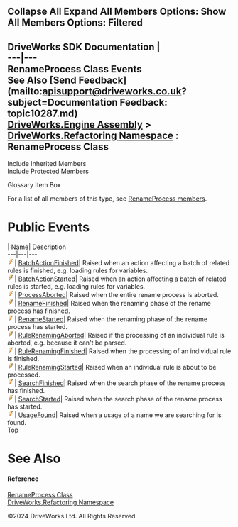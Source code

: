        

 Collapse All Expand All  Members Options: Show All  Members Options: Filtered   
---  
DriveWorks SDK Documentation  |   
---|---  
RenameProcess Class Events   
See Also [Send Feedback](mailto:apisupport@driveworks.co.uk?subject=Documentation Feedback: topic10287.md)  
[DriveWorks.Engine Assembly](topic2156.md) > [DriveWorks.Refactoring Namespace](topic10266.md) : RenameProcess Class  
---  
  
Include Inherited Members    
Include Protected Members    


Glossary Item Box

For a list of all members of this type, see [RenameProcess members](topic10288.md).

# Public Events

| Name| Description  
---|---|---  
![Public Event](dotnetimages/publicEvent.gif)| [BatchActionFinished](topic10295.md)| Raised when an action affecting a batch of related rules is finished, e.g. loading rules for variables.   
![Public Event](dotnetimages/publicEvent.gif)| [BatchActionStarted](topic10296.md)| Raised when an action affecting a batch of related rules is started, e.g. loading rules for variables.   
![Public Event](dotnetimages/publicEvent.gif)| [ProcessAborted](topic10297.md)| Raised when the entire rename process is aborted.   
![Public Event](dotnetimages/publicEvent.gif)| [RenameFinished](topic10298.md)| Raised when the renaming phase of the rename process has finished.   
![Public Event](dotnetimages/publicEvent.gif)| [RenameStarted](topic10299.md)| Raised when the renaming phase of the rename process has started.   
![Public Event](dotnetimages/publicEvent.gif)| [RuleRenamingAborted](topic10300.md)| Raised if the processing of an individual rule is aborted, e.g. because it can't be parsed.   
![Public Event](dotnetimages/publicEvent.gif)| [RuleRenamingFinished](topic10301.md)| Raised when the processing of an individual rule is finished.   
![Public Event](dotnetimages/publicEvent.gif)| [RuleRenamingStarted](topic10302.md)| Raised when an individual rule is about to be processed.   
![Public Event](dotnetimages/publicEvent.gif)| [SearchFinished](topic10303.md)| Raised when the search phase of the rename process has finished.   
![Public Event](dotnetimages/publicEvent.gif)| [SearchStarted](topic10304.md)| Raised when the search phase of the rename process has started.   
![Public Event](dotnetimages/publicEvent.gif)| [UsageFound](topic10305.md)| Raised when a usage of a name we are searching for is found.   
Top

# See Also

#### Reference

[RenameProcess Class](topic10287.md)   
[DriveWorks.Refactoring Namespace](topic10266.md)

©2024 DriveWorks Ltd. All Rights Reserved.
